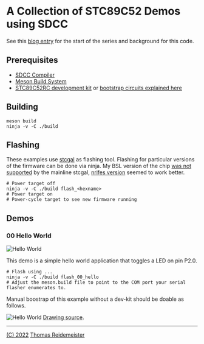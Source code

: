 # A Collection of STC89C52 Demos using SDCC

See this [blog entry](https://www.reidemeister.com/?p=295) for the start of the series and background for this code.

## Prerequisites
 * [SDCC Compiler](http://sdcc.sourceforge.net/)
 * [Meson Build System](https://mesonbuild.com/)
 * [STC89C52RC development kit](doc/HC6800-ES%20Schematic.pdf) or [bootstrap circuits explained here](https://www.reidemeister.com/?p=295)

## Building

```shell
meson build
ninja -v -C ./build
```

## Flashing

These examples use [stcgal](https://github.com/nrife/stcgal) as flashing tool.
Flashing for particular versions of the firmware can be done via ninja.
My BSL version of the chip [was not supported](https://github.com/grigorig/stcgal/issues/50) by the mainline stcgal, [nrifes
version](https://github.com/nrife/stcgal) seemed to work better.

```shell
# Power target off
ninja -v -C ./build flash_<hexname>
# Power target on
# Power-cycle target to see new firmware running
```

## Demos

### 00 Hello World

![Hello World](00_hello/00_hello.gif)

This demo is a simple hello world application that toggles a LED on pin
P2.0.

```shell
# Flash using ...
ninja -v -C ./build flash_00_hello
# Adjust the meson.build file to point to the COM port your serial flasher enumerates to.
```

Manual boostrap of this example without a dev-kit should be doable as follows.

![Hello World](00_hello/connections.png)
[Drawing source](00_hello/connections.fzz).

----
[(C) 2022](LICENSE) [Thomas Reidemeister](https://reidemeister.com)

